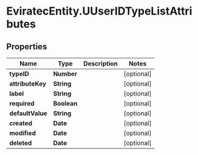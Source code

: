 # EviratecEntity.UUserIDTypeListAttributes

## Properties
Name | Type | Description | Notes
------------ | ------------- | ------------- | -------------
**typeID** | **Number** |  | [optional] 
**attributeKey** | **String** |  | [optional] 
**label** | **String** |  | [optional] 
**required** | **Boolean** |  | [optional] 
**defaultValue** | **String** |  | [optional] 
**created** | **Date** |  | [optional] 
**modified** | **Date** |  | [optional] 
**deleted** | **Date** |  | [optional] 


